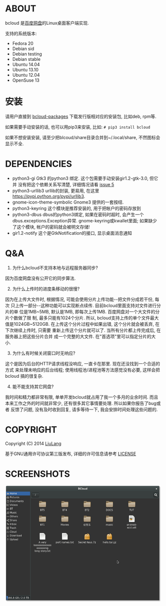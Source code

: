 ABOUT
=====
bcloud 是[百度网盘](http://pan.baidu.com)的Linux桌面客户端实现.

支持的系统版本:

* Fedora 20
* Debian sid
* Debian testing
* Debian stable
* Ubuntu 14.04
* Ubuntu 13.10
* Ubuntu 12.04
* OpenSuse 13

安装
====
请用户直接到 [bcloud-packages](https://github.com/LiuLang/bcloud-packages)
下载发行版相对应的安装包, 比如deb, rpm等.

如果需要手动安装的话, 也可以用pip3来安装, 比如: `# pip3 install bcloud`

如果不想安装安装, 请至少把blcoud/share目录合并到~/.local/share, 不然图标会显示不全.

DEPENDENCIES
===========

* python3-gi  Gtk3 的python3 绑定. 这个包需要手动安装gir1.2-gtk-3.0, 但它并
没有把这个依赖关系写清楚, 详细情况请看 [issue 5](https://github.com/LiuLang/bcloud/issues/5)
* python3-urllib3 urllib的封装, 更易用, 在这里 https://pypi.python.org/pypi/urllib3.
* gnome-icon-theme-symbolic Gnome3 提供的一套按纽.
* python3-keyring  这个模块是推荐安装的, 用于把帐户的密码存放到
* python3-dbus  dbus的python3绑定, 如果在密码时超时, 会产生一个dbus.exceptions.Exception异常.
gnome-keyring或kwallet里面; 如果缺少了这个模块, 帐户的密码就会被明文存储!
* gir1.2-notify 这个是GtkNotification的接口, 显示桌面消息通知

Q&A
===
1. 为什么bcloud不支持本地与远程服务器同步?

因为百度网盘没有公开它的同步算法.

2. 为什么上传时的进度条移动的很慢?

因为在上传大文件时, 根据情况, 可能会使用分片上传功能--把文件分成若干份, 每次
只上传一部分--这种功能可以实现断点续传. 目前bcloud里面支持对文件进行分片的单
位是1MB~5MB, 默认是1MB, 即每次上传1MB. 百度网盘对一个大文件的分片个数做了限
制, 最多只能有1024个分片. 所以, bcloud支持上传的单个文件最大值是1024GB~5120GB.
在上传这个分片过程中如果出错, 这个分片就会被丢弃, 在下次继续上传时, 只需要
重新上传这个分片就可以了. 当所有分片都上传完成后, 在服务器上把这些分片合并
成一个完整的大文件.
在"首选项"里可以指定分片的大小.

3. 为什么有时候关闭窗口时无响应?

这个是因为后台的HTTP请求线程没响应, 一直卡在那里. 现在还没找到一个合适的方式
来处理未响应的后台线程; 使用线程池/进程池等方法感觉没有必要, 这样会把bcloud
搞的很复杂.

4. 能不能支持其它网盘?

我时间和精力都非常有限, 单单开发bcloud就占用了我一个多月的业余时间. 而且
本来工作之外的时间就非常少, 还有很多其它事情要处理. 所以如果你报告了bug或者
反馈了问题, 没有及时收到回复, 请多等待一下, 我会安排时间处理这些问题的.


COPYRIGHT
========
Copyright (C) 2014 [LiuLang](mailto:gsushzhsosgsu@gmail.com)

基于GNU通用许可协议第三版发布, 详细的许可信息请参考 [LICENSE](LICENSE)

SCREENSHOTS
==========
![MainWindow](screenshots/bcloud.png)
